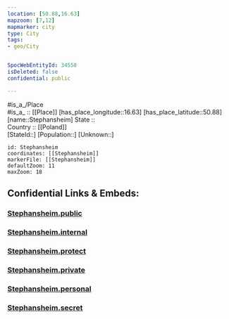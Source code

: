 ```yaml
---
location: [50.88,16.63] 
mapzoom: [7,12] 
mapmarker: city 
type: City
tags:
- geo/City


SpocWebEntityId: 34558
isDeleted: false
confidential: public

---
```

#is_a_/Place  
#is_a_ :: [[Place]] 
[has_place_longitude::16.63] 
[has_place_latitude::50.88] 
[name::Stephansheim] 
State ::  
Country :: [[Poland]]  
[StateId::] 
[Population::] 
[Unknown::] 


```leaflet
id: Stephansheim
coordinates: [[Stephansheim]] 
markerFile: [[Stephansheim]] 
defaultZoom: 11 
maxZoom: 18
```


## Confidential Links & Embeds: 

### [Stephansheim.public](/_public/\Earth\Continent\Europe\Europe~East\Poland\Provinces~Poland\Lower_Silesian\CityStephansheim.public.md) 

### [Stephansheim.internal](/_internal/\Earth\Continent\Europe\Europe~East\Poland\Provinces~Poland\Lower_Silesian\CityStephansheim.internal.md) 

### [Stephansheim.protect](/_protect/\Earth\Continent\Europe\Europe~East\Poland\Provinces~Poland\Lower_Silesian\CityStephansheim.protect.md) 

### [Stephansheim.private](/_private/\Earth\Continent\Europe\Europe~East\Poland\Provinces~Poland\Lower_Silesian\CityStephansheim.private.md) 

### [Stephansheim.personal](/_personal/\Earth\Continent\Europe\Europe~East\Poland\Provinces~Poland\Lower_Silesian\CityStephansheim.personal.md) 

### [Stephansheim.secret](/_secret/\Earth\Continent\Europe\Europe~East\Poland\Provinces~Poland\Lower_Silesian\CityStephansheim.secret.md)

